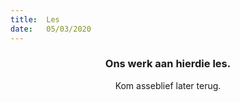 ```yaml
---
title:  Les
date:   05/03/2020
---
```


### <center>Ons werk aan hierdie les.</center>
<center>Kom asseblief later terug.</center>